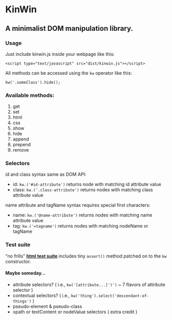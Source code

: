 # KinWin
## A minimalist DOM manipulation library.

### Usage

Just include kinwin.js inside your webpage like this:

`<script type="text/javascript" src="dist/kinwin.js"></script>`

All methods can be accessed using the `kw` operator like this:

`kw('.someClass').hide();`

### Available methods:

1. get
2. set
3. html
4. css
5. show
6. hide
7. append
8. prepend
9. remove

### Selectors

id and class syntax same as DOM API:
+ id: `kw.('#id-attribute')` returns node with matching id attribute value
+ class: `kw.('.class-attribute')` returns nodes with matching class attribute value

name attribute and tagName syntax requires special first characters:
+ name: `kw.('@name-attribute')` returns nodes with matching name attribute value
+ tag: `kw.('=tagname')` returns nodes with matching nodeName or tagName

### Test suite
"no frills" <a href="https://rawgit.com/aliirz/kinwin.js/master/test/suite.html" 
  target="_blank" title="opens new tab">__html test suite__</a> 
includes tiny `assert()` method patched on to the `kw` constructor.

#### Maybe someday&hellip;
+ attribute selectors? ( i.e., `kw('[attribute...]')')` ~ 7 flavors of attribute selector )
+ contextual selectors? ( i.e., `kw('thing').select('descendant-of-things')` )
+ pseudo-element &amp; pseudo-class
+ xpath or textContent or nodeValue selectors ( extra credit )
